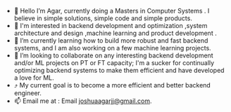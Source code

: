 
- 👋 Hello I’m Agar, currently doing a Masters in Computer Systems . I believe in simple solutions, simple code and simple products.
- 👀  I'm interested in backend development and optimization ,system architecture and design ,machine learning and product development .
- 🌱 I’m currently learning how to build more robust and fast backend systems, and I am also working on a few machine learning projects.
- 💞️ I’m looking to collaborate on any interesting backend development and/or ML projects on PT or FT capacity; I'm a sucker for continually optimizing backend systems to make them efficient and have developed a love for ML.
- :arrow_heading_up: My current goal is to become a more efficient and better backend engineer.
- 📫 Email me at : Email joshuaagarjj@gmail.com.

